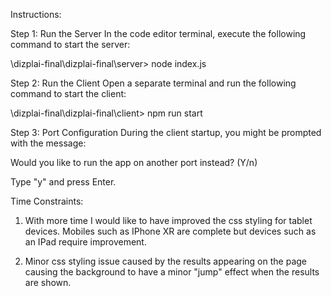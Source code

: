 
Instructions:

Step 1: Run the Server
In the code editor terminal, execute the following command to start the server:

\dizplai-final\dizplai-final\server> node index.js


Step 2: Run the Client
Open a separate terminal and run the following command to start the client:

\dizplai-final\dizplai-final\client> npm run start

Step 3: Port Configuration
During the client startup, you might be prompted with the message:

Would you like to run the app on another port instead? (Y/n)

Type "y" and press Enter.


Time Constraints:

1. With more time I would like to have improved the css styling for tablet devices. Mobiles such as IPhone XR are complete but devices such as
an IPad require improvement. 

2. Minor css styling issue caused by the results appearing on the page causing the background to have a minor "jump" effect when the results are shown.